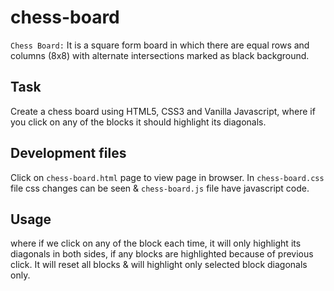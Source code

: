 # chess-board
`Chess Board:` It is a square form board in which there are equal rows and columns (8x8) with alternate intersections marked as black background.

## Task
 Create a chess board using HTML5, CSS3 and Vanilla Javascript, where if you click on any of the blocks it should highlight its diagonals.

## Development files

Click on `chess-board.html` page to view page in browser. In `chess-board.css` file css changes can be seen & `chess-board.js` file have javascript code.

## Usage
where if we click on any of the block each time, it will only highlight its diagonals in both sides, if any blocks are highlighted because of previous click. It will reset all blocks & will highlight only selected block diagonals only.